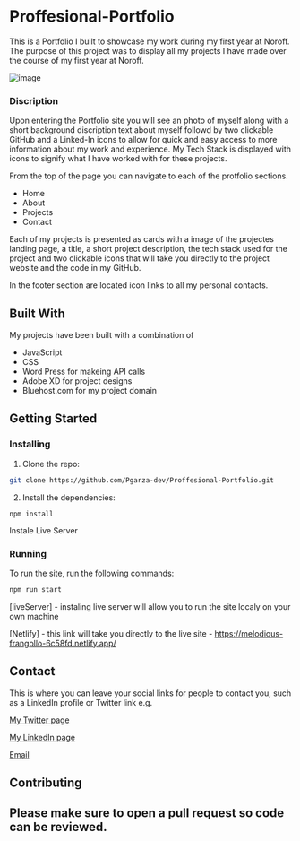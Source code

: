 # Proffesional-Portfolio

This is a Portfolio I built to showcase my work during my first year at Noroff. The purpose
of this project was to display all my projects I have made over the course of my first year
at Noroff.

![image](<img src="images\portfolio-screen-shot.jpg>)

### Discription

Upon entering the Portfolio site you will see an photo of myself along with a
short background discription text about myself followd by two clickable GitHub and a Linked-In
icons to allow for quick and easy access to more information about my work and experience.
My Tech Stack is displayed with icons to signify what I have worked with for these projects.

From the top of the page you can navigate to each of the protfolio sections.

- Home
- About
- Projects
- Contact

Each of my projects is presented as cards with a image of the projectes landing page, a title,
a short project description, the tech stack used for the project and two clickable icons
that will take you directly to the project website and the code in my GitHub.


In the footer section are located icon links to all my personal contacts. 


## Built With

My projects have been built with a combination of

- JavaScript
- CSS
- Word Press for makeing API calls
- Adobe XD for project designs
- Bluehost.com for my project domain


## Getting Started

### Installing

1. Clone the repo:

```bash
git clone https://github.com/Pgarza-dev/Proffesional-Portfolio.git
```

2. Install the dependencies:

```
npm install
```
Instale Live Server


### Running

To run the site, run the following commands:

```bash
npm run start
```
[liveServer] - instaling live server will allow you to run the site localy on your own machine

[Netlify] - this link will take you directly to the live site
          - https://melodious-frangollo-6c58fd.netlify.app/


## Contact

This is where you can leave your social links for people to contact you, such as a LinkedIn profile or Twitter link e.g.

[My Twitter page](https://twitter.com/PabloGarzaMMA)

[My LinkedIn page](https://www.linkedin.com/in/pablo-garza-4a897762/)

[Email](p.garza1983@gmail.com) 


## Contributing

Please make sure to open a pull request so code can be reviewed.
----------------------------------------------------------------------










